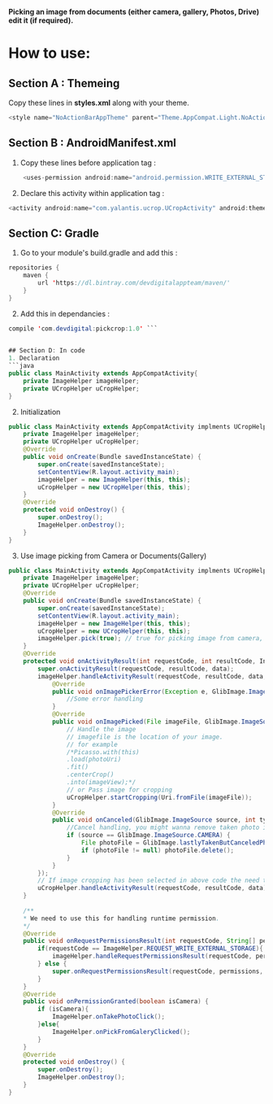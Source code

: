 **Picking an image from documents (either camera, gallery, Photos, Drive) edit it (if required).**

# How to use:

## Section A : Themeing
Copy these lines in **styles.xml** along with your theme. 
```java
<style name="NoActionBarAppTheme" parent="Theme.AppCompat.Light.NoActionBar"/>
```
## Section B : AndroidManifest.xml

1. Copy these lines before application tag : 
```java
    <uses-permission android:name="android.permission.WRITE_EXTERNAL_STORAGE" />
```
2. Declare this activity within application tag : 
```java
<activity android:name="com.yalantis.ucrop.UCropActivity" android:theme="@style/NoActionBarAppTheme" android:screenOrientation="portrait"/>    
```

## Section C: Gradle
1. Go to your module's build.gradle and add this : 
```java
repositories {
    maven {
        url 'https://dl.bintray.com/devdigitalappteam/maven/'
    }
}
```
2. Add this in dependancies : 
```java 
compile 'com.devdigital:pickcrop:1.0' ```
    

## Section D: In code
1. Declaration
```java
public class MainActivity extends AppCompatActivity{
    private ImageHelper imageHelper;
    private UCropHelper uCropHelper;
}
```
2. Initialization 
```java
public class MainActivity extends AppCompatActivity implments UCropHelper.UCropImageCallback, ImageHelper.RuntimePermissionCallback{
    private ImageHelper imageHelper;
    private UCropHelper uCropHelper;
    @Override
    public void onCreate(Bundle savedInstanceState) {
        super.onCreate(savedInstanceState);
        setContentView(R.layout.activity_main);
        imageHelper = new ImageHelper(this, this);
        uCropHelper = new UCropHelper(this, this);
    }
    @Override
    protected void onDestroy() {
        super.onDestroy();
        ImageHelper.onDestroy();
    }
}    
```  
3. Use image picking from Camera or Documents(Gallery)
```java
public class MainActivity extends AppCompatActivity implments UCropHelper.UCropImageCallback, ImageHelper.RuntimePermissionCallback{
    private ImageHelper imageHelper;
    private UCropHelper uCropHelper;
    @Override
    public void onCreate(Bundle savedInstanceState) {
        super.onCreate(savedInstanceState);
        setContentView(R.layout.activity_main);
        imageHelper = new ImageHelper(this, this);
        uCropHelper = new UCropHelper(this, this);
		imageHelper.pick(true); // true for picking image from camera, else false for taking picture from gallery
    }
    @Override
    protected void onActivityResult(int requestCode, int resultCode, Intent data) {
        super.onActivityResult(requestCode, resultCode, data);
        imageHelper.handleActivityResult(requestCode, resultCode, data, this, new DefaultCallback() {
            @Override
            public void onImagePickerError(Exception e, GlibImage.ImageSource source, int type) {
                //Some error handling
            }
            @Override
            public void onImagePicked(File imageFile, GlibImage.ImageSource source, int type) {
                // Handle the image
                // imagefile is the location of your image. 
                // for example 
                /*Picasso.with(this)
                .load(photoUri)
                .fit()
                .centerCrop()
                .into(imageView);*/
                // or Pass image for cropping
                uCropHelper.startCropping(Uri.fromFile(imageFile));
            }
            @Override
            public void onCanceled(GlibImage.ImageSource source, int type) {
                //Cancel handling, you might wanna remove taken photo if it was canceled
                if (source == GlibImage.ImageSource.CAMERA) {
                    File photoFile = GlibImage.lastlyTakenButCanceledPhoto(MainActivity.this);
                    if (photoFile != null) photoFile.delete();
                }
            }
        });
        // If image cropping has been selected in above code the need to use this for cropping image. 
        uCropHelper.handleActivityResult(requestCode, resultCode, data);
    }
    
    /**
    * We need to use this for handling runtime permission. 
    */
    @Override
    public void onRequestPermissionsResult(int requestCode, String[] permissions, int[] grantResults) {
        if(requestCode == ImageHelper.REQUEST_WRITE_EXTERNAL_STORAGE){
            imageHelper.handleRequestPermissionsResult(requestCode, permissions, grantResults);
        } else {
            super.onRequestPermissionsResult(requestCode, permissions, grantResults);
        }
    }
    @Override
    public void onPermissionGranted(boolean isCamera) {
        if (isCamera){
            ImageHelper.onTakePhotoClick();
        }else{
            ImageHelper.onPickFromGaleryClicked();
        }
    }
    @Override
    protected void onDestroy() {
        super.onDestroy();
        ImageHelper.onDestroy();
    }   
}
```
    

